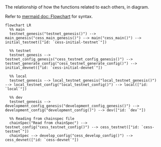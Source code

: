 The relationship of how the functions related to each others, in diagram.

Refer to [mermaid doc: Flowchart](https://mermaid.js.org/syntax/flowchart.html) for syntax.

```mermaid
flowchart LR
  %% main
  testnet_genesis("testnet_genesis()") --> main_genesis("cess_main_genesis()") --> main("cess_main()") --> initial_testnet(["id: `cess-initial-testnet`"])

  %% testnet
  testnet_genesis --> testnet_config_genesis("cess_testnet_config_genesis()") --> testnet_generate_config("cess_testnet_generate_config()") --> initial_devnet(["id: `cess-initial-devnet`"])

  %% local
  testnet_genesis --> local_testnet_genesis("local_testnet_genesis()") --> local_testnet_config("local_testnet_config()") --> local(["id: `local`"])

  %% dev
  testnet_genesis --> development_config_genesis("development_config_genesis()") --> development_config("development_config()") --> dev(["id: `dev`"])

  %% Reading from chainspec file
  chainSpec("Read from chainSpec") --> testnet_config("cess_testnet_config()") --> cess_testnet(["id: `cess-testnet`"])
  chainSpec --> develop_config("cess_develop_config()") --> cess_devnet(["id: `cess-devnet`"])
```
